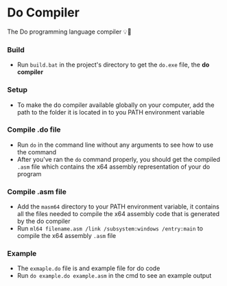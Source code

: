 # Do Compiler
The Do programming language compiler 💡🧐

### Build
- Run `build.bat` in the project's directory to get the `do.exe` file, the **do compiler**

### Setup
- To make the do compiler available globally on your computer, add the path to the folder it is located in to you PATH environment variable

### Compile .do file
- Run `do` in the command line without any arguments to see how to use the command
- After you've ran the `do` command properly, you should get the compiled `.asm` file which contains the x64 assembly representation of your do program

### Compile .asm file
- Add the `masm64` directory to your PATH environment variable, it contains all the files needed to compile the x64 assembly code that is generated by the do compiler
- Run `ml64 filename.asm /link /subsystem:windows /entry:main` to compile the x64 assembly `.asm` file

### Example
- The `exmaple.do` file is and example file for do code
- Run `do example.do example.asm` in the cmd to see an example output
